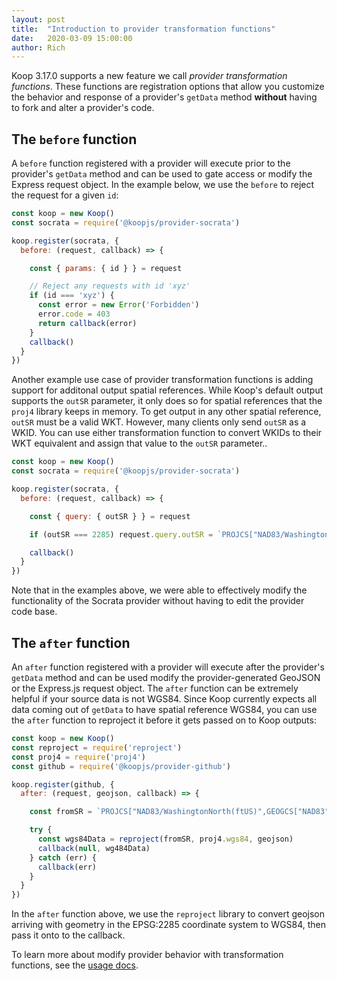 ```yaml
---
layout: post
title:  "Introduction to provider transformation functions"
date:   2020-03-09 15:00:00
author: Rich
---
```


Koop 3.17.0 supports a new feature we call *provider transformation functions*. These functions are registration options that allow you customize the behavior and response of a provider's `getData` method **without** having to fork and alter a provider's code.  

## The `before` function
A `before` function registered with a provider will execute prior to the provider's `getData` method and can be used to gate access or modify the Express request object.  In the example below, we use the `before` to reject the request for a given `id`:

```js
const koop = new Koop()
const socrata = require('@koopjs/provider-socrata')

koop.register(socrata, {
  before: (request, callback) => {

    const { params: { id } } = request

    // Reject any requests with id 'xyz'
    if (id === 'xyz') {
      const error = new Error('Forbidden')
      error.code = 403
      return callback(error)
    }
    callback()
  }
})
```

Another example use case of provider transformation functions is adding support for additonal output spatial references.  While Koop's default output supports the `outSR` parameter, it only does so for spatial references that the `proj4` library keeps in memory.  To get output in any other spatial reference, `outSR` must be a valid WKT.  However, many clients only send `outSR` as a WKID.  You can use either transformation function to convert WKIDs to their WKT equivalent and assign that value to the `outSR` parameter..

```js
const koop = new Koop()
const socrata = require('@koopjs/provider-socrata')

koop.register(socrata, {
  before: (request, callback) => {

    const { query: { outSR } } = request

    if (outSR === 2285) request.query.outSR = `PROJCS["NAD83/WashingtonNorth(ftUS)",GEOGCS["NAD83",DATUM["North_American_Datum_1983",SPHEROID["GRS1980",6378137,298.257222101,AUTHORITY["EPSG","7019"]],TOWGS84[0,0,0,0,0,0,0],AUTHORITY["EPSG","6269"]],PRIMEM["Greenwich",0,AUTHORITY["EPSG","8901"]],UNIT["degree",0.0174532925199433,AUTHORITY["EPSG","9122"]],AUTHORITY["EPSG","4269"]],PROJECTION["Lambert_Conformal_Conic_2SP"],PARAMETER["standard_parallel_1",48.73333333333333],PARAMETER["standard_parallel_2",47.5],PARAMETER["latitude_of_origin",47],PARAMETER["central_meridian",-120.8333333333333],PARAMETER["false_easting",1640416.667],PARAMETER["false_northing",0],UNIT["USsurveyfoot",0.3048006096012192,AUTHORITY["EPSG","9003"]],AXIS["X",EAST],AXIS["Y",NORTH],AUTHORITY["EPSG","2285"]]`

    callback()
  }
})
```

Note that in the examples above, we were able to effectively modify the functionality of the Socrata provider without having to edit the provider code base.

## The `after` function

An `after` function registered with a provider will execute after the provider's `getData` method and can be used modify the provider-generated GeoJSON or the Express.js request object.  The `after` function can be extremely helpful if your source data is not WGS84.  Since Koop currently expects all data coming out of `getData` to have spatial reference WGS84, you can use the `after` function to reproject it before it gets passed on to Koop outputs:

```js
const koop = new Koop()
const reproject = require('reproject')
const proj4 = require('proj4')
const github = require('@koopjs/provider-github')

koop.register(github, {
  after: (request, geojson, callback) => {

    const fromSR = `PROJCS["NAD83/WashingtonNorth(ftUS)",GEOGCS["NAD83",DATUM["North_American_Datum_1983",SPHEROID["GRS1980",6378137,298.257222101,AUTHORITY["EPSG","7019"]],TOWGS84[0,0,0,0,0,0,0],AUTHORITY["EPSG","6269"]],PRIMEM["Greenwich",0,AUTHORITY["EPSG","8901"]],UNIT["degree",0.0174532925199433,AUTHORITY["EPSG","9122"]],AUTHORITY["EPSG","4269"]],PROJECTION["Lambert_Conformal_Conic_2SP"],PARAMETER["standard_parallel_1",48.73333333333333],PARAMETER["standard_parallel_2",47.5],PARAMETER["latitude_of_origin",47],PARAMETER["central_meridian",-120.8333333333333],PARAMETER["false_easting",1640416.667],PARAMETER["false_northing",0],UNIT["USsurveyfoot",0.3048006096012192,AUTHORITY["EPSG","9003"]],AXIS["X",EAST],AXIS["Y",NORTH],AUTHORITY["EPSG","2285"]]`

    try {
      const wgs84Data = reproject(fromSR, proj4.wgs84, geojson)
      callback(null, wg484Data)
    } catch (err) {
      callback(err)
    }
  }
})
```

In the `after` function above, we use the `reproject` library to convert geojson arriving with geometry in the EPSG:2285 coordinate system to WGS84, then pass it onto to the callback.

To learn more about modify provider behavior with transformation functions, see the [usage docs](https://koopjs.github.io/docs/usage/provider).
